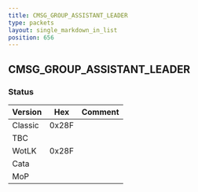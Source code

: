 ```yaml
---
title: CMSG_GROUP_ASSISTANT_LEADER
type: packets
layout: single_markdown_in_list
position: 656
---
```


## CMSG_GROUP_ASSISTANT_LEADER

### Status

Version    | Hex        | Comment
---------- | ---------- | ---------- 
Classic    | 0x28F      | 
TBC        |            | 
WotLK      | 0x28F      | 
Cata       |            | 
MoP        |            | 